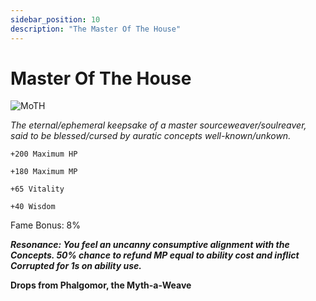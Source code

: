 ```yaml
---
sidebar_position: 10
description: "The Master Of The House"
---
```


# Master Of The House

![MoTH](https://i.imgur.com/a9UfAdE.png)

<i>The eternal/ephemeral keepsake of a master sourceweaver/soulreaver, said to be blessed/cursed by auratic concepts well-known/unkown.</i>

    +200 Maximum HP
    
    +180 Maximum MP

    +65 Vitality
    
    +40 Wisdom

Fame Bonus: 8%

***Resonance: You feel an uncanny consumptive alignment with the Concepts. 50% chance to refund MP equal to ability cost and inflict Corrupted for 1s on ability use.***

**Drops from Phalgomor, the Myth-a-Weave**

